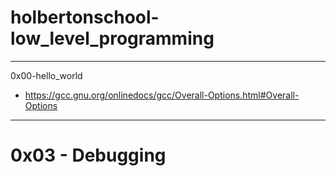 # holbertonschool-low_level_programming
---

0x00-hello_world

- https://gcc.gnu.org/onlinedocs/gcc/Overall-Options.html#Overall-Options

---
# 0x03 - Debugging
